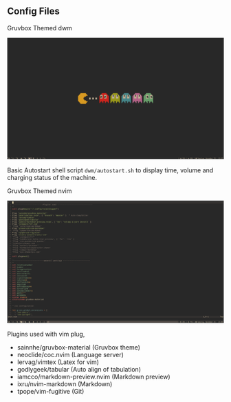 ## Config Files

Gruvbox Themed dwm

![](desktop.png)

Basic Autostart shell script `dwm/autostart.sh` to display time, volume and charging status of the machine.

Gruvbox Themed nvim

![](nvim.png)

Plugins used with vim plug,

- sainnhe/gruvbox-material (Gruvbox theme)
- neoclide/coc.nvim (Language server)
- lervag/vimtex (Latex for vim)
- godlygeek/tabular (Auto align of tabulation)
- iamcco/markdown-preview.nvim (Markdown preview)
- ixru/nvim-markdown (Markdown)
- tpope/vim-fugitive (Git)
